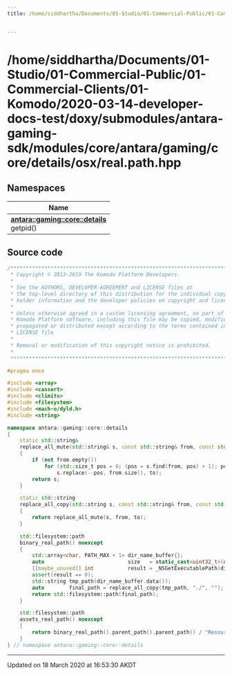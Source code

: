 ```yaml
---
title: /home/siddhartha/Documents/01-Studio/01-Commercial-Public/01-Commercial-Clients/01-Komodo/2020-03-14-developer-docs-test/doxy/submodules/antara-gaming-sdk/modules/core/antara/gaming/core/details/osx/real.path.hpp


---
```


# /home/siddhartha/Documents/01-Studio/01-Commercial-Public/01-Commercial-Clients/01-Komodo/2020-03-14-developer-docs-test/doxy/submodules/antara-gaming-sdk/modules/core/antara/gaming/core/details/osx/real.path.hpp







## Namespaces

| Name           |
| -------------- |
| **[antara::gaming::core::details](Namespaces/namespaceantara_1_1gaming_1_1core_1_1details.md)** <br>getpid()  |














## Source code

```cpp
/******************************************************************************
 * Copyright © 2013-2019 The Komodo Platform Developers.                      *
 *                                                                            *
 * See the AUTHORS, DEVELOPER-AGREEMENT and LICENSE files at                  *
 * the top-level directory of this distribution for the individual copyright  *
 * holder information and the developer policies on copyright and licensing.  *
 *                                                                            *
 * Unless otherwise agreed in a custom licensing agreement, no part of the    *
 * Komodo Platform software, including this file may be copied, modified,     *
 * propagated or distributed except according to the terms contained in the   *
 * LICENSE file                                                               *
 *                                                                            *
 * Removal or modification of this copyright notice is prohibited.            *
 *                                                                            *
 ******************************************************************************/

#pragma once

#include <array>
#include <cassert>
#include <climits>
#include <filesystem>
#include <mach-o/dyld.h>
#include <string>

namespace antara::gaming::core::details
{
    static std::string&
    replace_all_mute(std::string& s, const std::string& from, const std::string& to) noexcept
    {
        if (not from.empty())
            for (std::size_t pos = 0; (pos = s.find(from, pos) + 1); pos += to.size())
                s.replace(--pos, from.size(), to);
        return s;
    }

    static std::string
    replace_all_copy(std::string s, const std::string& from, const std::string& to) noexcept
    {
        return replace_all_mute(s, from, to);
    }

    std::filesystem::path
    binary_real_path() noexcept
    {
        std::array<char, PATH_MAX + 1> dir_name_buffer{};
        auto                           size   = static_cast<uint32_t>(dir_name_buffer.size());
        [[maybe_unused]] int           result = _NSGetExecutablePath(dir_name_buffer.data(), &size);
        assert(result == 0);
        std::string tmp_path(dir_name_buffer.data());
        auto        final_path = replace_all_copy(tmp_path, "./", "");
        return std::filesystem::path(final_path);
    }

    std::filesystem::path
    assets_real_path() noexcept
    {
        return binary_real_path().parent_path().parent_path() / "Resources/assets";
    }
} // namespace antara::gaming::core::details
```


-------------------------------

Updated on 18 March 2020 at 16:53:30 AKDT
